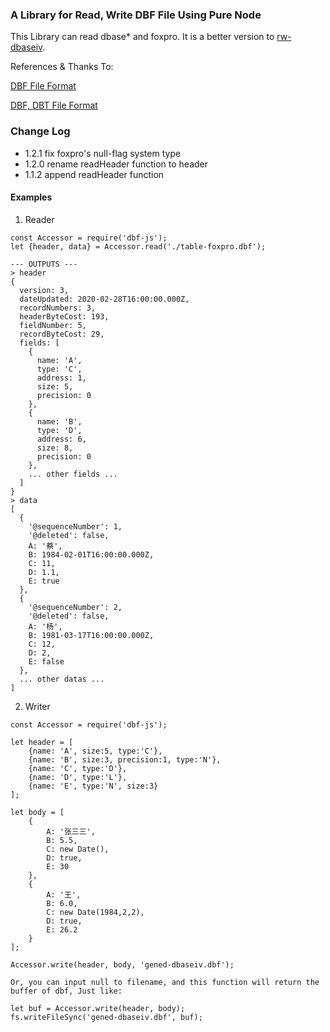 ### A Library for Read, Write DBF File Using Pure Node

This Library can read dbase* and foxpro. It is a better version to [rw-dbaseiv](https://www.npmjs.com/package/rw-dbaseiv).

References & Thanks To:

[DBF File Format](https://www.dbf2002.com/dbf-file-format.html)

[DBF, DBT File Format](http://www.independent-software.com/dbase-dbf-dbt-file-format.html)


### Change Log

* 1.2.1 fix foxpro's null-flag system type
* 1.2.0 rename readHeader function to header
* 1.1.2 append readHeader function 

#### Examples

1. Reader

```
const Accessor = require('dbf-js');
let {header, data} = Accessor.read('./table-foxpro.dbf');

--- OUTPUTS ---
> header
{
  version: 3,
  dateUpdated: 2020-02-28T16:00:00.000Z,
  recordNumbers: 3,
  headerByteCost: 193,
  fieldNumber: 5,
  recordByteCost: 29,
  fields: [
    {
      name: 'A',
      type: 'C',
      address: 1,
      size: 5,
      precision: 0
    },
    {
      name: 'B',
      type: 'D',
      address: 6,
      size: 8,
      precision: 0
    },
    ... other fields ...
  ]
}
> data
[
  {
    '@sequenceNumber': 1,
    '@deleted': false,
    A: '蔡',
    B: 1984-02-01T16:00:00.000Z,
    C: 11,
    D: 1.1,
    E: true
  },
  {
    '@sequenceNumber': 2,
    '@deleted': false,
    A: '杨',
    B: 1981-03-17T16:00:00.000Z,
    C: 12,
    D: 2,
    E: false
  },
  ... other datas ...
]

```

2. Writer

```
const Accessor = require('dbf-js');

let header = [
    {name: 'A', size:5, type:'C'},
    {name: 'B', size:3, precision:1, type:'N'},
    {name: 'C', type:'D'},
    {name: 'D', type:'L'},
    {name: 'E', type:'N', size:3}
];

let body = [
    {
        A: '张三三',
        B: 5.5,
        C: new Date(),
        D: true,
        E: 30
    },
    {
        A: '王',
        B: 6.0,
        C: new Date(1984,2,2),
        D: true,
        E: 26.2
    }
];

Accessor.write(header, body, 'gened-dbaseiv.dbf');

Or, you can input null to filename, and this function will return the buffer of dbf, Just like:

let buf = Accessor.write(header, body);
fs.writeFileSync('gened-dbaseiv.dbf', buf);

```
